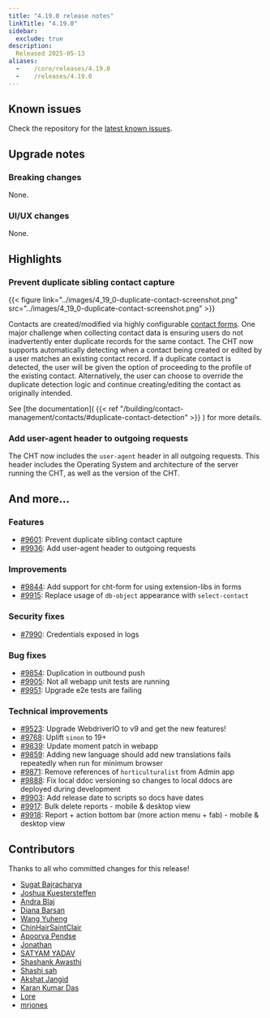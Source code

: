 ```yaml
---
title: "4.19.0 release notes"
linkTitle: "4.19.0"
sidebar:
  exclude: true
description: 
  Released 2025-05-13
aliases:
  -    /core/releases/4.19.0
  -    /releases/4.19.0
---
```


## Known issues

Check the repository for the [latest known issues](https://github.com/medic/cht-core/issues?q=is%3Aissue+label%3A%22Affects%3A+4.19.0%22).

## Upgrade notes

### Breaking changes

None.

### UI/UX changes

None.


## Highlights

### Prevent duplicate sibling contact capture

{{< figure link="../images/4_19_0-duplicate-contact-screenshot.png" src="../images/4_19_0-duplicate-contact-screenshot.png" >}}

Contacts are created/modified via highly configurable [contact forms](/building/forms/contact). One major challenge when collecting contact data is ensuring users do not inadvertently enter duplicate records for the same contact.
The CHT now supports automatically detecting when a contact being created or edited by a user matches an existing contact record. If a duplicate contact is detected, the user will be given the option of proceeding to the profile of the existing contact. Alternatively, the user can choose to override the duplicate detection logic and continue creating/editing the contact as originally intended.

See [the documentation]( {{< ref "/building/contact-management/contacts/#duplicate-contact-detection" >}} ) for more details.

### Add user-agent header to outgoing requests

The CHT now includes the `user-agent` header in all outgoing requests. This header includes the Operating System and architecture of the server running the CHT, as well as the version of the CHT.

## And more...

### Features

- [#9601](https://github.com/medic/cht-core/issues/9601): Prevent duplicate sibling contact capture
- [#9936](https://github.com/medic/cht-core/issues/9936): Add user-agent header to outgoing requests

### Improvements

- [#9844](https://github.com/medic/cht-core/issues/9844): Add support for cht-form for using extension-libs in forms
- [#9915](https://github.com/medic/cht-core/issues/9915): Replace usage of `db-object` appearance with `select-contact`

### Security fixes

- [#7990](https://github.com/medic/cht-core/issues/7990): Credentials exposed in logs

### Bug fixes

- [#9854](https://github.com/medic/cht-core/issues/9854): Duplication in outbound push
- [#9905](https://github.com/medic/cht-core/issues/9905): Not all webapp unit tests are running
- [#9951](https://github.com/medic/cht-core/issues/9951): Upgrade e2e tests are failing

### Technical improvements

- [#9523](https://github.com/medic/cht-core/issues/9523): Upgrade WebdriverIO to v9 and get the new features!
- [#9768](https://github.com/medic/cht-core/issues/9768): Uplift `sinon` to 19+
- [#9839](https://github.com/medic/cht-core/issues/9839): Update moment patch in webapp
- [#9859](https://github.com/medic/cht-core/issues/9859): Adding new language should add new translations fails repeatedly when run for minimum browser
- [#9871](https://github.com/medic/cht-core/issues/9871): Remove references of `horticulturalist` from Admin app
- [#9888](https://github.com/medic/cht-core/issues/9888): Fix local ddoc versioning so changes to local ddocs are deployed during development
- [#9903](https://github.com/medic/cht-core/issues/9903): Add release date to scripts so docs have dates
- [#9917](https://github.com/medic/cht-core/issues/9917): Bulk delete reports - mobile & desktop view
- [#9918](https://github.com/medic/cht-core/issues/9918): Report + action bottom bar (more action menu + fab) - mobile & desktop view



## Contributors

Thanks to all who committed changes for this release!

- [Sugat Bajracharya](https://github.com/sugat009)
- [Joshua Kuestersteffen](https://github.com/jkuester)
- [Andra Blaj](https://github.com/andrablaj)
- [Diana Barsan](https://github.com/dianabarsan)
- [Wang Yuheng](https://github.com/hhxk233)
- [ChinHairSaintClair](https://github.com/ChinHairSaintClair)
- [Apoorva Pendse](https://github.com/apoorvapendse)
- [Jonathan](https://github.com/jonathanbataire)
- [SATYAM YADAV](https://github.com/Satyamyaduvanshi)
- [Shashank Awasthi](https://github.com/Shashank1618)
- [Shashi sah](https://github.com/shashi-sah2003)
- [Akshat Jangid](https://github.com/akshat16j)
- [Karan Kumar Das](https://github.com/karankoder)
- [Lore](https://github.com/lorerod)
- [mrjones](https://github.com/mrjones-plip)
